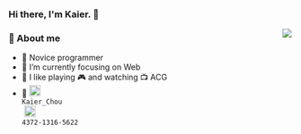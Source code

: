 ### Hi there, I'm Kaier. 👋
<img align="right" src="https://github-readme-stats.vercel.app/api?username=Kaier33&show_icons=true&count_private=true&hide_border=true&cache_seconds=1900"/>

### 🤡 About me

- 🌱 Novice programmer
- 🔭 I’m currently focusing on Web
- 💖 I like playing 🎮 and watching 📺 ACG
- 👑 <code><img height="20" src="https://cdn.jsdelivr.net/gh/kaier33/image-hosting-service@main/logo_playstation.png" alt="Kaier_Chou"/> Kaier_Chou </code>&nbsp;<code><img height="20" src="https://cdn.jsdelivr.net/gh/kaier33/image-hosting-service@main/Nintendo.png" alt="4372-1316-5622" /> 4372-1316-5622</code>


